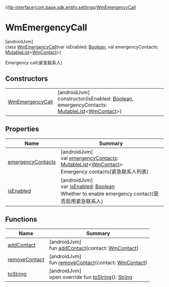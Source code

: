 //[lib-interface](../../../index.md)/[com.base.sdk.entity.settings](../index.md)/[WmEmergencyCall](index.md)

# WmEmergencyCall

[androidJvm]\
class [WmEmergencyCall](index.md)(var isEnabled: [Boolean](https://kotlinlang.org/api/latest/jvm/stdlib/kotlin/-boolean/index.html), val emergencyContacts: [MutableList](https://kotlinlang.org/api/latest/jvm/stdlib/kotlin.collections/-mutable-list/index.html)&lt;[WmContact](../../com.base.sdk.entity.apps/-wm-contact/index.md)&gt;)

Emergency call(紧急联系人)

## Constructors

| | |
|---|---|
| [WmEmergencyCall](-wm-emergency-call.md) | [androidJvm]<br>constructor(isEnabled: [Boolean](https://kotlinlang.org/api/latest/jvm/stdlib/kotlin/-boolean/index.html), emergencyContacts: [MutableList](https://kotlinlang.org/api/latest/jvm/stdlib/kotlin.collections/-mutable-list/index.html)&lt;[WmContact](../../com.base.sdk.entity.apps/-wm-contact/index.md)&gt;) |

## Properties

| Name | Summary |
|---|---|
| [emergencyContacts](emergency-contacts.md) | [androidJvm]<br>val [emergencyContacts](emergency-contacts.md): [MutableList](https://kotlinlang.org/api/latest/jvm/stdlib/kotlin.collections/-mutable-list/index.html)&lt;[WmContact](../../com.base.sdk.entity.apps/-wm-contact/index.md)&gt;<br>Emergency contacts(紧急联系人列表) |
| [isEnabled](is-enabled.md) | [androidJvm]<br>var [isEnabled](is-enabled.md): [Boolean](https://kotlinlang.org/api/latest/jvm/stdlib/kotlin/-boolean/index.html)<br>Whether to enable emergency contact(是否启用紧急联系人) |

## Functions

| Name | Summary |
|---|---|
| [addContact](add-contact.md) | [androidJvm]<br>fun [addContact](add-contact.md)(contact: [WmContact](../../com.base.sdk.entity.apps/-wm-contact/index.md)) |
| [removeContact](remove-contact.md) | [androidJvm]<br>fun [removeContact](remove-contact.md)(contact: [WmContact](../../com.base.sdk.entity.apps/-wm-contact/index.md)) |
| [toString](to-string.md) | [androidJvm]<br>open override fun [toString](to-string.md)(): [String](https://kotlinlang.org/api/latest/jvm/stdlib/kotlin/-string/index.html) |
